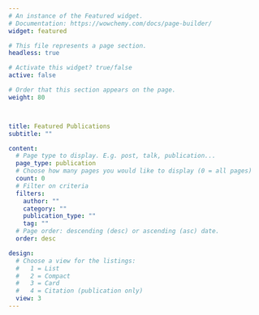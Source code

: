 ```yaml
---
# An instance of the Featured widget.
# Documentation: https://wowchemy.com/docs/page-builder/
widget: featured

# This file represents a page section.
headless: true

# Activate this widget? true/false
active: false

# Order that this section appears on the page.
weight: 80



title: Featured Publications
subtitle: ""

content:
  # Page type to display. E.g. post, talk, publication...
  page_type: publication
  # Choose how many pages you would like to display (0 = all pages)
  count: 0
  # Filter on criteria
  filters:
    author: ""
    category: ""
    publication_type: ""
    tag: ""
  # Page order: descending (desc) or ascending (asc) date.
  order: desc

design:
  # Choose a view for the listings:
  #   1 = List
  #   2 = Compact
  #   3 = Card
  #   4 = Citation (publication only)
  view: 3
---
```


